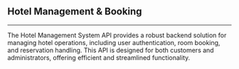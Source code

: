 ## Hotel Management & Booking

<hr>

The Hotel Management System API provides a robust backend solution for managing hotel operations, including user authentication, room booking, and reservation handling. This API is designed for both customers and administrators, offering efficient and streamlined functionality.
